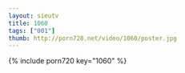 ```yaml
--- 
layout: sieutv
title: 1060
tags: ["001"]
thumb: http://porn720.net/video/1060/poster.jpg
---
```

{% include porn720 key="1060" %} 
